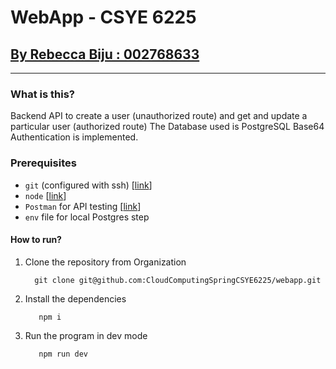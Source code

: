 # WebApp - CSYE 6225

## <ins>By Rebecca Biju : 002768633</ins>
---

### What is this?
Backend API to create a user (unauthorized route) and get and update a particular user (authorized route)
The Database used is PostgreSQL
Base64 Authentication is implemented.

### Prerequisites
- `git` (configured with ssh) [[link](https://git-scm.com/downloads)]
- `node` [[link](https://nodejs.org/en/download/)]
- `Postman` for API testing [[link](https://www.postman.com/downloads/)]
- `env` file for local Postgres step

#### How to run?
1. Clone the repository from Organization
    ```shell
      git clone git@github.com:CloudComputingSpringCSYE6225/webapp.git
    ```
2. Install the dependencies
   ```shell
      npm i
    ```
3. Run the program in dev mode
   ```shell
      npm run dev
    ```
